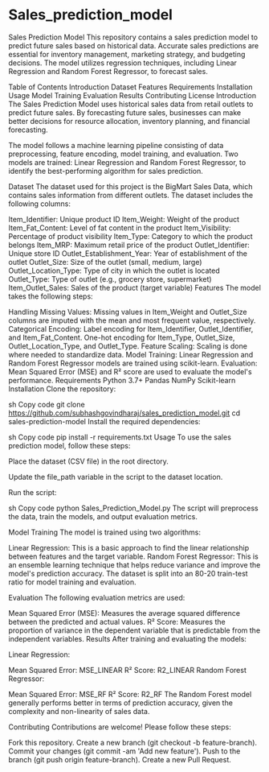 # Sales_prediction_model

Sales Prediction Model
This repository contains a sales prediction model to predict future sales based on historical data. Accurate sales predictions are essential for inventory management, marketing strategy, and budgeting decisions. The model utilizes regression techniques, including Linear Regression and Random Forest Regressor, to forecast sales.

Table of Contents
Introduction
Dataset
Features
Requirements
Installation
Usage
Model Training
Evaluation
Results
Contributing
License
Introduction
The Sales Prediction Model uses historical sales data from retail outlets to predict future sales. By forecasting future sales, businesses can make better decisions for resource allocation, inventory planning, and financial forecasting.

The model follows a machine learning pipeline consisting of data preprocessing, feature encoding, model training, and evaluation. Two models are trained: Linear Regression and Random Forest Regressor, to identify the best-performing algorithm for sales prediction.

Dataset
The dataset used for this project is the BigMart Sales Data, which contains sales information from different outlets. The dataset includes the following columns:

Item_Identifier: Unique product ID
Item_Weight: Weight of the product
Item_Fat_Content: Level of fat content in the product
Item_Visibility: Percentage of product visibility
Item_Type: Category to which the product belongs
Item_MRP: Maximum retail price of the product
Outlet_Identifier: Unique store ID
Outlet_Establishment_Year: Year of establishment of the outlet
Outlet_Size: Size of the outlet (small, medium, large)
Outlet_Location_Type: Type of city in which the outlet is located
Outlet_Type: Type of outlet (e.g., grocery store, supermarket)
Item_Outlet_Sales: Sales of the product (target variable)
Features
The model takes the following steps:

Handling Missing Values: Missing values in Item_Weight and Outlet_Size columns are imputed with the mean and most frequent value, respectively.
Categorical Encoding:
Label encoding for Item_Identifier, Outlet_Identifier, and Item_Fat_Content.
One-hot encoding for Item_Type, Outlet_Size, Outlet_Location_Type, and Outlet_Type.
Feature Scaling: Scaling is done where needed to standardize data.
Model Training: Linear Regression and Random Forest Regressor models are trained using scikit-learn.
Evaluation: Mean Squared Error (MSE) and R² score are used to evaluate the model's performance.
Requirements
Python 3.7+
Pandas
NumPy
Scikit-learn
Installation
Clone the repository:

sh
Copy code
git clone https://github.com/subhashgovindharaj/sales_prediction_model.git
cd sales-prediction-model
Install the required dependencies:

sh
Copy code
pip install -r requirements.txt
Usage
To use the sales prediction model, follow these steps:

Place the dataset (CSV file) in the root directory.

Update the file_path variable in the script to the dataset location.

Run the script:

sh
Copy code
python Sales_Prediction_Model.py
The script will preprocess the data, train the models, and output evaluation metrics.

Model Training
The model is trained using two algorithms:

Linear Regression: This is a basic approach to find the linear relationship between features and the target variable.
Random Forest Regressor: This is an ensemble learning technique that helps reduce variance and improve the model's prediction accuracy.
The dataset is split into an 80-20 train-test ratio for model training and evaluation.

Evaluation
The following evaluation metrics are used:

Mean Squared Error (MSE): Measures the average squared difference between the predicted and actual values.
R² Score: Measures the proportion of variance in the dependent variable that is predictable from the independent variables.
Results
After training and evaluating the models:

Linear Regression:

Mean Squared Error: MSE_LINEAR
R² Score: R2_LINEAR
Random Forest Regressor:

Mean Squared Error: MSE_RF
R² Score: R2_RF
The Random Forest model generally performs better in terms of prediction accuracy, given the complexity and non-linearity of sales data.

Contributing
Contributions are welcome! Please follow these steps:

Fork this repository.
Create a new branch (git checkout -b feature-branch).
Commit your changes (git commit -am 'Add new feature').
Push to the branch (git push origin feature-branch).
Create a new Pull Request.
